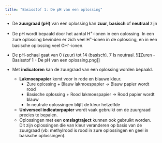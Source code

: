 ```yaml
---
title: "Basisstof 1: De pH van een oplossing"
---
```


- De **zuurgraad (pH)** van een oplossing kan **zuur**, **basisch** of **neutraal** zijn
- De pH wordt bepaald door het aantal H<sup>+</sup>-ionen in een oplossing.  In een zure oplossing bevinden er zich veel H<sup>+</sup>-ionen in de oplossing, en in een basische oplossing veel OH<sup>-</sup>-ionen.
- De pH-schaal gaat van 0 (zuur) tot 14 (basisch). 7 Is neutraal.
![[Zuren - Basisstof 1 - De pH van een oplossing.png]]

- Met **indicatoren** kan de zuurgraad van een oplossing worden bepaald.
	- **Lakmoespapier** komt voor in rode en blauwe kleur.
		- Zure oplossing + Blauw lakmoespapier -> Blauw papier wordt rood
		- Basische oplossing + Rood lakmoespapier -> Rood papier wordt blauw
		- In neutrale oplossingen blijft de kleur hetzelfde
	- **Universeel indicatorpapier** wordt vaak gebruikt om de zuurgraad precies te bepalen.
	- Oplossingen met een **omslagtraject** kunnen ook gebruikt worden. Dit zijn oplossingen die van kleur veranderen op basis van de zuurgraad (vb: methylrood is rood in zure oplossingen en geel in basische oplossingen).
